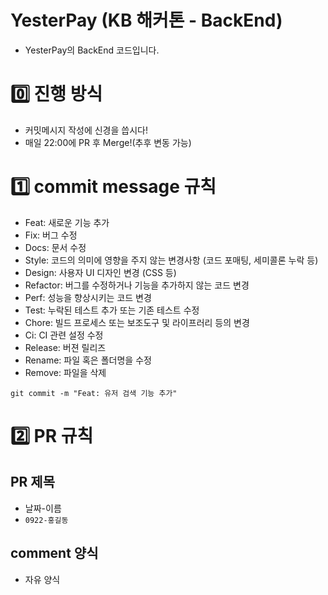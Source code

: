# YesterPay (KB 해커톤 - BackEnd)

- YesterPay의 BackEnd 코드입니다.


# 0️⃣ 진행 방식
- 커밋메시지 작성에 신경을 씁시다!
- 매일 22:00에 PR 후 Merge!(추후 변동 가능)

# 1️⃣ commit message 규칙

- Feat:     새로운 기능 추가
- Fix:      버그 수정
- Docs:     문서 수정
- Style:    코드의 의미에 영향을 주지 않는 변경사항 (코드 포매팅, 세미콜론 누락 등)
- Design:   사용자 UI 디자인 변경 (CSS 등)
- Refactor: 버그를 수정하거나 기능을 추가하지 않는 코드 변경
- Perf:     성능을 향상시키는 코드 변경
- Test:     누락된 테스트 추가 또는 기존 테스트 수정
- Chore:    빌드 프로세스 또는 보조도구 및 라이프러리 등의 변경
- Ci:       CI 관련 설정 수정
- Release:  버젼 릴리즈
- Rename:   파일 혹은 폴더명을 수정
- Remove:   파일을 삭제

```shell
git commit -m "Feat: 유저 검색 기능 추가"
```

# 2️⃣ PR 규칙
## PR 제목
- 날짜-이름
- `0922-홍길동`
## comment 양식
- 자유 양식
